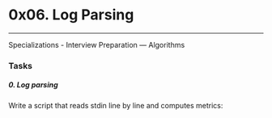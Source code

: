 # 0x06. Log Parsing
___

Specializations - Interview Preparation ― Algorithms

### Tasks

##### 0. Log parsing

Write a script that reads stdin line by line and computes metrics:
